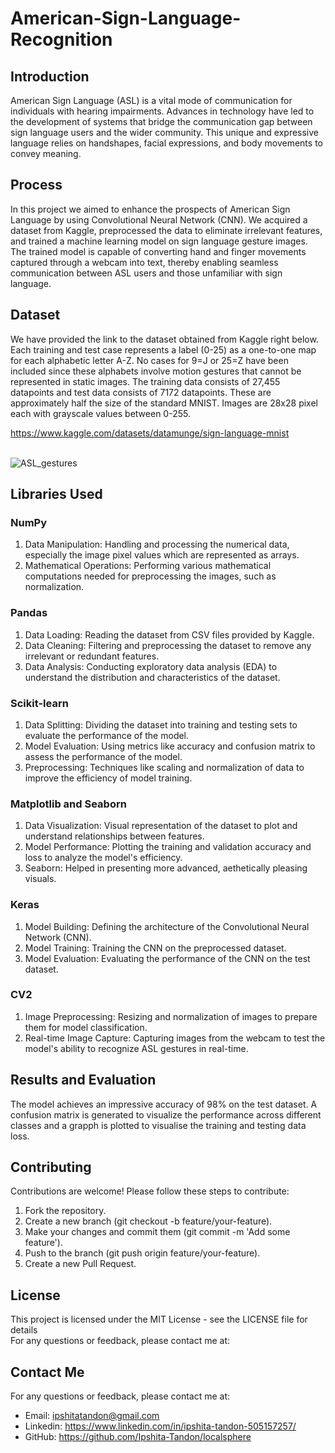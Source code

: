# American-Sign-Language-Recognition

## Introduction
American Sign Language (ASL) is a vital mode of communication for individuals with hearing impairments. Advances in technology have led to the development of systems that bridge the communication gap between sign language users and the wider community. This unique and expressive language relies on handshapes, facial expressions, and body movements to convey meaning. 

## Process
In this project we aimed to enhance the prospects of American Sign Language by using Convolutional Neural Network (CNN). We acquired a dataset from Kaggle, preprocessed the data to eliminate irrelevant features, and trained a machine learning model on sign language gesture images. The trained model is capable of converting hand and finger movements captured through a webcam into text, thereby enabling seamless communication between ASL users and those unfamiliar with sign language.

## Dataset
We have provided the link to the dataset obtained from Kaggle right below. Each training and test case represents a label (0-25) as a one-to-one map for each alphabetic letter A-Z. No cases for 9=J or 25=Z have been included since these alphabets involve motion gestures that cannot be represented in static images. The training data consists of 27,455 datapoints and test data consists of 7172 datapoints. These are approximately half the size of the standard MNIST. Images are 28x28 pixel each with grayscale values between 0-255.

https://www.kaggle.com/datasets/datamunge/sign-language-mnist <br/><br/>

![ASL_gestures](https://github.com/Ipshita-Tandon/American-Sign-Language-Recognition/assets/120296010/afa1f73a-e0ff-4141-a0bf-a9a95278de1a)

## Libraries Used

### NumPy
1. Data Manipulation: Handling and processing the numerical data, especially the image pixel values which are represented as arrays.
2. Mathematical Operations: Performing various mathematical computations needed for preprocessing the images, such as normalization.

### Pandas
1. Data Loading: Reading the dataset from CSV files provided by Kaggle.
2. Data Cleaning: Filtering and preprocessing the dataset to remove any irrelevant or redundant features.
3. Data Analysis: Conducting exploratory data analysis (EDA) to understand the distribution and characteristics of the dataset.

### Scikit-learn
1. Data Splitting: Dividing the dataset into training and testing sets to evaluate the performance of the model.
2. Model Evaluation: Using metrics like accuracy and confusion matrix to assess the performance of the model.
3. Preprocessing: Techniques like scaling and normalization of data to improve the efficiency of model training.

### Matplotlib and Seaborn
1. Data Visualization: Visual representation of the dataset to plot and understand relationships between features.
2. Model Performance: Plotting the training and validation accuracy and loss to analyze the model's efficiency.
3. Seaborn: Helped in presenting more advanced, aethetically pleasing visuals.

### Keras
1. Model Building: Defining the architecture of the Convolutional Neural Network (CNN).
2. Model Training: Training the CNN on the preprocessed dataset.
3. Model Evaluation: Evaluating the performance of the CNN on the test dataset.

### CV2
1. Image Preprocessing: Resizing and normalization of images to prepare them for model classification.
2. Real-time Image Capture: Capturing images from the webcam to test the model's ability to recognize ASL gestures in real-time.

## Results and Evaluation
The model achieves an impressive accuracy of 98% on the test dataset. A confusion matrix is generated to visualize the performance across different classes and a grapph is plotted to visualise the training and testing data loss.

## Contributing
Contributions are welcome! Please follow these steps to contribute:

1. Fork the repository.
2. Create a new branch (git checkout -b feature/your-feature).
3. Make your changes and commit them (git commit -m 'Add some feature').
4. Push to the branch (git push origin feature/your-feature).
5. Create a new Pull Request.

## License
This project is licensed under the MIT License - see the LICENSE file for details <br/>
For any questions or feedback, please contact me at:

## Contact Me
For any questions or feedback, please contact me at:

* Email: ipshitatandon@gmail.com
* Linkedin: https://www.linkedin.com/in/ipshita-tandon-505157257/
* GitHub: https://github.com/Ipshita-Tandon/localsphere
